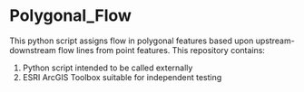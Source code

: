# Polygonal_Flow

This python script assigns flow in polygonal features based upon upstream-downstream flow lines from point features.  This repository contains:

1. Python script intended to be called externally
2. ESRI ArcGIS Toolbox suitable for independent testing
